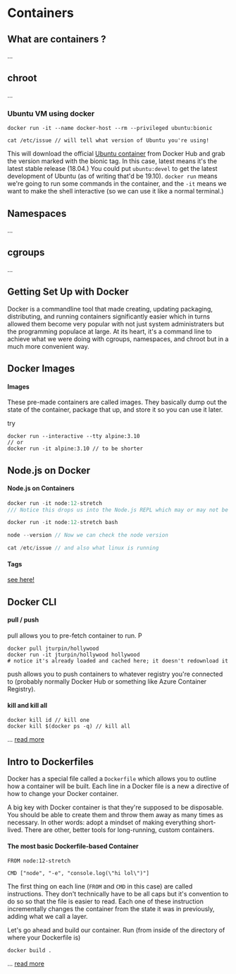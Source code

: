# Containers

## What are containers ?

...

## chroot

...

### Ubuntu VM using docker

```
docker run -it --name docker-host --rm --privileged ubuntu:bionic

cat /etc/issue // will tell what version of Ubuntu you're using!
```

This will download the official [Ubuntu container](https://hub.docker.com/_/ubuntu) from Docker Hub and grab the version marked with the bionic tag. In this case, latest means it's the latest stable release (18.04.) You could put `ubuntu:devel` to get the latest development of Ubuntu (as of writing that'd be 19.10). `docker run` means we're going to run some commands in the container, and the `-it` means we want to make the shell interactive (so we can use it like a normal terminal.)

## Namespaces

...

## cgroups

...

## Getting Set Up with Docker

Docker is a commandline tool that made creating, updating packaging, distributing, and running containers significantly easier which in turns allowed them become very popular with not just system administraters but the programming populace at large. At its heart, it's a command line to achieve what we were doing with cgroups, namespaces, and chroot but in a much more convenient way.

## Docker Images

#### Images

These pre-made containers are called images. They basically dump out the state of the container, package that up, and store it so you can use it later.

try

```
docker run --interactive --tty alpine:3.10
// or
docker run -it alpine:3.10 // to be shorter
```

## Node.js on Docker

#### Node.js on Containers

```js
docker run -it node:12-stretch
/// Notice this drops us into the Node.js REPL which may or may not be what you want.

docker run -it node:12-stretch bash

node --version // Now we can check the node version

cat /etc/issue // and also what linux is running
```

#### Tags

[see here!](https://btholt.github.io/complete-intro-to-containers/tags)

## Docker CLI

#### pull / push

pull allows you to pre-fetch container to run. P

```
docker pull jturpin/hollywood
docker run -it jturpin/hollywood hollywood
# notice it's already loaded and cached here; it doesn't redownload it
```

push allows you to push containers to whatever registry you're connected to (probably normally Docker Hub or something like Azure Container Registry).

#### kill and kill all

```
docker kill id // kill one
docker kill $(docker ps -q) // kill all
```

... [read more](https://btholt.github.io/complete-intro-to-containers/docker-cli)

## Intro to Dockerfiles

Docker has a special file called a `Dockerfile` which allows you to outline how a container will be built. Each line in a Docker file is a new a directive of how to change your Docker container.

A big key with Docker container is that they're supposed to be disposable. You should be able to create them and throw them away as many times as necessary. In other words: adopt a mindset of making everything short-lived. There are other, better tools for long-running, custom containers.

#### The most basic Dockerfile-based Container

```
FROM node:12-stretch

CMD ["node", "-e", "console.log(\"hi lol\")"]
```

The first thing on each line (`FROM` and `CMD` in this case) are called instructions. They don't technically have to be all caps but it's convention to do so so that the file is easier to read. Each one of these instruction incrementally changes the container from the state it was in previously, adding what we call a layer.

Let's go ahead and build our container. Run (from inside of the directory of where your Dockerfile is)

```
docker build .
```

... [read more](https://btholt.github.io/complete-intro-to-containers/dockerfile)
